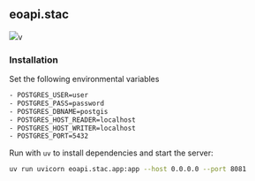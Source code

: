 ## eoapi.stac

![](https://user-images.githubusercontent.com/10407788/151456592-f61ec158-c865-4d98-8d8b-ce05381e0e62.png)v

### Installation

Set the following environmental variables

```bash
- POSTGRES_USER=user
- POSTGRES_PASS=password
- POSTGRES_DBNAME=postgis
- POSTGRES_HOST_READER=localhost
- POSTGRES_HOST_WRITER=localhost
- POSTGRES_PORT=5432
```

Run with `uv` to install dependencies and start the server:

```bash
uv run uvicorn eoapi.stac.app:app --host 0.0.0.0 --port 8081
```
